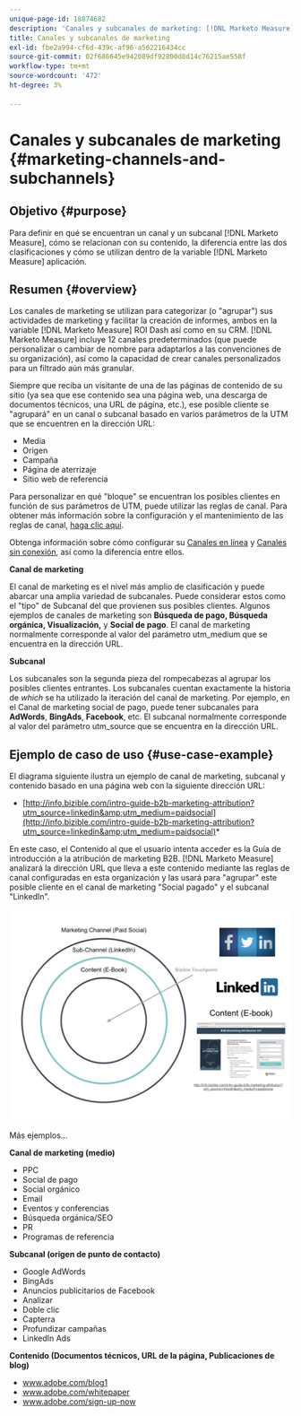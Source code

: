 ```yaml
---
unique-page-id: 18874682
description: 'Canales y subcanales de marketing: [!DNL Marketo Measure] - Documentación del producto'
title: Canales y subcanales de marketing
exl-id: fbe2a994-cf6d-439c-af96-a562216434cc
source-git-commit: 02f686645e942089df92800d8d14c76215ae558f
workflow-type: tm+mt
source-wordcount: '472'
ht-degree: 3%

---
```


# Canales y subcanales de marketing {#marketing-channels-and-subchannels}

## Objetivo {#purpose}

Para definir en qué se encuentran un canal y un subcanal [!DNL Marketo Measure], cómo se relacionan con su contenido, la diferencia entre las dos clasificaciones y cómo se utilizan dentro de la variable [!DNL Marketo Measure] aplicación.

## Resumen {#overview}

Los canales de marketing se utilizan para categorizar (o &quot;agrupar&quot;) sus actividades de marketing y facilitar la creación de informes, ambos en la variable [!DNL Marketo Measure] ROI Dash así como en su CRM. [!DNL Marketo Measure] incluye 12 canales predeterminados (que puede personalizar o cambiar de nombre para adaptarlos a las convenciones de su organización), así como la capacidad de crear canales personalizados para un filtrado aún más granular.

Siempre que reciba un visitante de una de las páginas de contenido de su sitio (ya sea que ese contenido sea una página web, una descarga de documentos técnicos, una URL de página, etc.), ese posible cliente se &quot;agrupará&quot; en un canal o subcanal basado en varios parámetros de la UTM que se encuentren en la dirección URL:

* Media
* Origen
* Campaña
* Página de aterrizaje
* Sitio web de referencia

Para personalizar en qué &quot;bloque&quot; se encuentran los posibles clientes en función de sus parámetros de UTM, puede utilizar las reglas de canal. Para obtener más información sobre la configuración y el mantenimiento de las reglas de canal, [haga clic aquí](/help/channel-tracking-and-setup/online-channels/online-custom-channel-setup.md).

Obtenga información sobre cómo configurar su [Canales en línea](/help/channel-tracking-and-setup/online-channels/online-custom-channel-setup.md) y [Canales sin conexión](/help/channel-tracking-and-setup/offline-channels/offline-custom-channel-setup.md), así como la diferencia entre ellos.

**Canal de marketing**

El canal de marketing es el nivel más amplio de clasificación y puede abarcar una amplia variedad de subcanales. Puede considerar estos como el &quot;tipo&quot; de Subcanal del que provienen sus posibles clientes. Algunos ejemplos de canales de marketing son **Búsqueda de pago, Búsqueda orgánica, Visualización,** y **Social de pago**. El canal de marketing normalmente corresponde al valor del parámetro utm_medium que se encuentra en la dirección URL.

**Subcanal**

Los subcanales son la segunda pieza del rompecabezas al agrupar los posibles clientes entrantes. Los subcanales cuentan exactamente la historia de _which_ se ha utilizado la iteración del canal de marketing. Por ejemplo, en el Canal de marketing social de pago, puede tener subcanales para **AdWords**, **BingAds**, **Facebook**, etc. El subcanal normalmente corresponde al valor del parámetro utm_source que se encuentra en la dirección URL.

## Ejemplo de caso de uso {#use-case-example}

El diagrama siguiente ilustra un ejemplo de canal de marketing, subcanal y contenido basado en una página web con la siguiente dirección URL:

* [http://info.bizible.com/intro-guide-b2b-marketing-attribution?utm_source=linkedin&amp;utm_medium=paidsocial](http://info.bizible.com/intro-guide-b2b-marketing-attribution?utm_source=linkedin&amp;utm_medium=paidsocial)*

En este caso, el Contenido al que el usuario intenta acceder es la Guía de introducción a la atribución de marketing B2B. [!DNL Marketo Measure] analizará la dirección URL que lleva a este contenido mediante las reglas de canal configuradas en esta organización y las usará para &quot;agrupar&quot; este posible cliente en el canal de marketing &quot;Social pagado&quot; y el subcanal &quot;LinkedIn&quot;.

![](assets/1.jpg)

Más ejemplos...

**Canal de marketing (medio)**

* PPC
* Social de pago
* Social orgánico
* Email
* Eventos y conferencias
* Búsqueda orgánica/SEO
* PR
* Programas de referencia

**Subcanal (origen de punto de contacto)**

* Google AdWords
* BingAds
* Anuncios publicitarios de Facebook
* Analizar
* Doble clic
* Capterra
* Profundizar campañas
* LinkedIn Ads

**Contenido (Documentos técnicos, URL de la página, Publicaciones de blog)**

* www.adobe.com/blog1
* www.adobe.com/whitepaper
* www.adobe.com/sign-up-now
